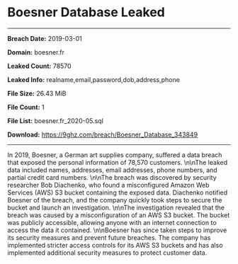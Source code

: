 # Boesner Database Leaked

------------
**Breach Date:** 2019-03-01

**Domain:** boesner.fr

**Leaked Count:** 78570

**Leaked Info:** realname,email,password,dob,address,phone

**File Size:** 26.43 MiB

**File Count:** 1

**File List:** boesner.fr_2020-05.sql

**Download:** https://9ghz.com/breach/Boesner_Database_343849

------------
In 2019, Boesner, a German art supplies company, suffered a data breach that exposed the personal information of 78,570 customers. \n\nThe leaked data included names, addresses, email addresses, phone numbers, and partial credit card numbers.  \n\nThe breach was discovered by security researcher Bob Diachenko, who found a misconfigured Amazon Web Services (AWS) S3 bucket containing the exposed data. Diachenko notified Boesner of the breach, and the company quickly took steps to secure the bucket and launch an investigation. \n\nThe investigation revealed that the breach was caused by a misconfiguration of an AWS S3 bucket. The bucket was publicly accessible, allowing anyone with an internet connection to access the data it contained. \n\nBoesner has since taken steps to improve its security measures and prevent future breaches. The company has implemented stricter access controls for its AWS S3 buckets and has also implemented additional security measures to protect customer data.
